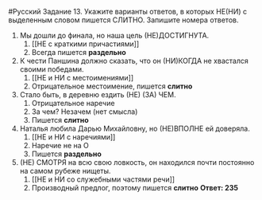 #Русский 
Задание 13. Укажите варианты ответов, в которых НЕ(НИ) с выделенным словом пишется СЛИТНО. Запишите номера ответов.
1. Мы дошли до финала, но наша цель (НЕ)ДОСТИГНУТА.
	1. [[НЕ с краткими причастиями]]
	2. Всегда пишется **раздельно**
2. К чести Паншина должно сказать, что он (НИ)КОГДА не хвастался своими победами. 
	1. [[НЕ и НИ с местоимениями]]
	2. Отрицательное местоимение, пишется **слитно**
3. Стало быть, в деревню ездить (НЕ) (ЗА) ЧЕМ.
	1. Отрицательное наречие
	2. За чем? Незачем (нет смысла)
	3. Пишется **слитно**
4. Наталья любила Дарью Михайловну, но (НЕ)ВПОЛНЕ ей доверяла.
	1. [[НЕ и НИ с наречиями]]
	2. Наречие не на О
	3. Пишется **раздельно**
5. (НЕ) СМОТРЯ на всю свою ловкость, он находился почти постоянно на самом рубеже нищеты.
	1. [[НЕ и НИ со служебными частями речи]]
	2. Производный предлог, поэтому пишется **слитно**
**Ответ: 235**